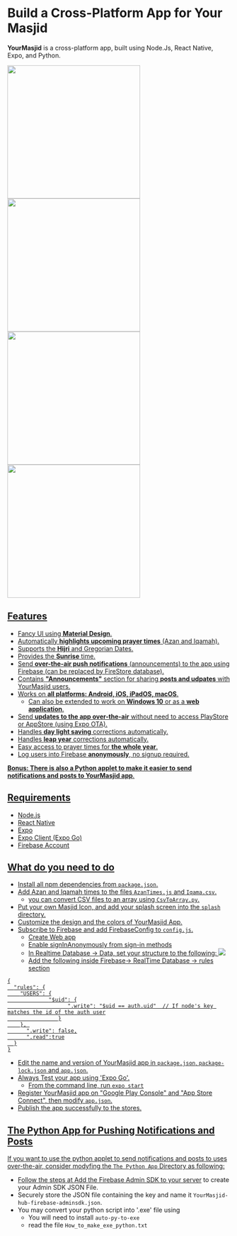 # Build a Cross-Platform App for Your Masjid
 
  **YourMasjid** is a cross-platform app, built using Node.Js, React Native, Expo, and Python.

<a href="url"><img src="https://github.com/yelnady/Your-Masjid-App/blob/main/Others/ss1.jpg?raw=true" width="300">                                  <a href="url"><img src="https://github.com/yelnady/Your-Masjid-App/blob/main/Others/ss2.jpg?raw=true" width="300">
 <a href="url"><img src="https://github.com/yelnady/Your-Masjid-App/blob/main/Others/ss3.jpg?raw=true" width="300">                                  <a href="url"><img src="https://github.com/yelnady/Your-Masjid-App/blob/main/Others/ss4.jpg?raw=true" width="300">
## Features
- Fancy UI using **Material Design**.
- Automatically **highlights upcoming prayer times** (Azan and Iqamah).
- Supports the **Hijri** and Gregorian Dates.
- Provides the **Sunrise** time.
- Send **over-the-air push notifications** (announcements) to the app using Firebase (can be replaced by FireStore database).
- Contains **"Announcements"** section for sharing **posts and udpates** with YourMasjid users.
- Works on **all platforms: Android, iOS, iPadOS, macOS**.
    -  Can also be extended to work on **Windows 10** or as a **web application**.
- Send **updates to the app over-the-air** without need to access PlayStore or AppStore (using Expo OTA). 
- Handles **day light saving** corrections automatically.
- Handles **leap year** corrections automatically.
- Easy access to prayer times for **the whole year**.
- Log users into Firebase **anonymously**, no signup required.


**Bonus: There is also a  Python applet to make it easier to send notifications and posts to YourMasjid app**.

## Requirements
- Node.js
- React Native 
- Expo
- Expo Client (Expo Go)
- Firebase Account


## What do you need to do
- Install all npm dependencies from `package.json`.
- Add Azan and Iqamah times to the files `AzanTimes.js` and `Iqama.csv`.
    - you can convert CSV files to an array using `CsvToArray.py`.
- Put your own Masjid Icon, and add your splash screen into the `splash` directory.
- Customize the design and the colors of YourMasjid App. 
- Subscribe to Firebase and add FirebaseConfig to `config.js`.
    - Create Web app  
    - Enable signInAnonymously from sign-in methods
    - In Realtime Database -> Data, set your structure to the following:
    ![](Others/Firebase.png?raw=true)
    - Add the following inside Firebase-> RealTime Database -> rules section 
```
{
  "rules": {
    "USERS": {
             "$uid": {
                   ".write": "$uid == auth.uid"  // If node's key matches the id of the auth user
                }
    }, 
      ".write": false,
      ".read":true
  }
}
```
- Edit the name and version of YourMasjid app in `package.json`, `package-lock.json` and `app.json`.
- Always Test your app using 'Expo Go'.
    - From the command line, run `expo start`   
- Register YourMasjid app on "Google Play Console" and "App Store Connect", then modify `app.json`.
- Publish the app successfully to the stores.


## The Python App for Pushing Notifications and Posts
If you want to use the python applet to send notifications and posts to uses over-the-air, consider modyfing the `The Python App` Directory as following: 

- Follow the steps at [Add the Firebase Admin SDK to your server](https://firebase.google.com/docs/admin/setup) to create your Admin SDK JSON File.
- Securely store the JSON file containing the key and name it `YourMasjid-hub-firebase-adminsdk.json`.
- You may convert your python script into '.exe' file using 
    - You will need to install `auto-py-to-exe`
    - read the file `How_to_make_exe_python.txt`








